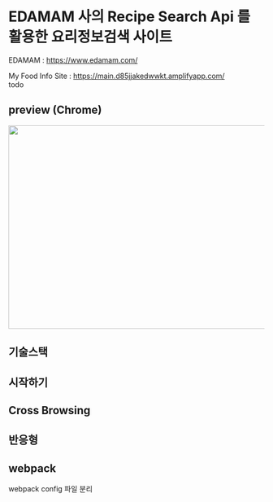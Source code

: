 
# EDAMAM 사의 Recipe Search Api 를 활용한 요리정보검색 사이트

EDAMAM : https://www.edamam.com/ <br>

My Food Info Site : https://main.d85jjakedwwkt.amplifyapp.com/ <br>
todo

## preview (Chrome)

<image src="https://user-images.githubusercontent.com/34260967/167134760-fdc0c50f-00d8-412e-a633-03341b2a5e61.png" width="600px" height="400px">



## 기술스택

## 시작하기

## Cross Browsing



## 반응형

## webpack



webpack config 파일 분리